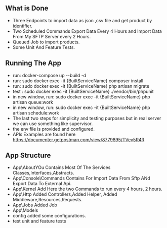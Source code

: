 ## What is Done

- Three Endpoints to import data as json ,csv file and get product by identifier.
- Two Scheduled Commands Export Data Every 4 Hours and Import Data From My SFTP Server every 2 Hours. 
- Queued Job to import products.
- Some Unit And Feature Tests. 

## Running The App 
- run: docker-compose up  --build -d
- run: sudo docker exec -it {BuiltServiceName} composer install
- run: sudo docker exec -it {BuiltServiceName} php artisan migrate
- test :  sudo docker exec -it {BuiltServiceName} ./vendor/bin/phpunit 
- in new window, run: sudo docker exec -it {BuiltServiceName} php artisan queue:work
- in new window, run: sudo docker exec -it {BuiltServiceName} php artisan schedule:work
- The last two steps for simplicity and testing purposes but in real server we can use something like supervisor.
- the env file is provided and configured. 
- APIs Examples are found here https://documenter.getpostman.com/view/8779895/TVev5R4R

 ## App Structure
 - App\AboutYOu Contains Most Of The Services Classes,Interfaces,Abstracts.
 - App\Console\Commands Contains For Import Data From Sftp ANd Export Data To External Api.
 - App\Kernel Add Here the two Commands to run every 4 hours, 2 hours.
 - App\Http Added Controllers,Added Helper, Added Middleware,Resources,Requests.
 - App\Jobs Added Job
 - App\Models
 - config added some configurations.
 - test unit and feature tests
 
